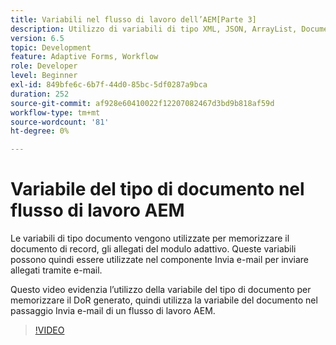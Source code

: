 ```yaml
---
title: Variabili nel flusso di lavoro dell’AEM[Parte 3]
description: Utilizzo di variabili di tipo XML, JSON, ArrayList, Document in un flusso di lavoro AEM
version: 6.5
topic: Development
feature: Adaptive Forms, Workflow
role: Developer
level: Beginner
exl-id: 849bfe6c-6b7f-44d0-85bc-5df0287a9bca
duration: 252
source-git-commit: af928e60410022f12207082467d3bd9b818af59d
workflow-type: tm+mt
source-wordcount: '81'
ht-degree: 0%

---
```


# Variabile del tipo di documento nel flusso di lavoro AEM


Le variabili di tipo documento vengono utilizzate per memorizzare il documento di record, gli allegati del modulo adattivo. Queste variabili possono quindi essere utilizzate nel componente Invia e-mail per inviare allegati tramite e-mail.

Questo video evidenzia l’utilizzo della variabile del tipo di documento per memorizzare il DoR generato, quindi utilizza la variabile del documento nel passaggio Invia e-mail di un flusso di lavoro AEM.

>[!VIDEO](https://video.tv.adobe.com/v/26452?quality=12&learn=on)
